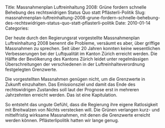 Title: Massnahmenplan Luftreinhaltung 2008: Grüne fordern schnelle Behebung des rechtswidrigen Status Quo statt Pflästerli-Politik
Slug: massnahmenplan-luftreinhaltung-2008-grune-fordern-schnelle-behebung-des-rechtswidrigen-status-quo-statt-pflasterli-politik
Date: 2010-01-14
Categories:

Der heute durch den Regierungsrat vorgestellte Massnahmenplan Luftreinhaltung 2008 benennt die Probleme, versäumt es aber, über griffige Massnahmen zu sprechen. Seit über 20 Jahren konnten keine wesentlichen Verbesserungen bei der Luftqualität im Kanton Zürich erreicht werden. Die Hälfte der Bevölkerung des Kantons Zürich leidet unter regelmässigen Überschreitungen der verschiedenen in der Luftreinhalteverordnung festgelegten Grenzwerte.

Die vorgestellten Massnahmen genügen nicht, um die Grenzwerte in Zukunft einzuhalten. Das Emissionsziel und damit das Ende des rechtswidrigen Zustandes soll laut der Prognose erst in mehreren Jahrzehnten erreicht werden. Das ist eine Kapitulation.

So entsteht das ungute Gefühl, dass die Regierung ihre eigene Ratlosigkeit mit Breitwalzen von Nichts verstecken will. Die Grünen verlangen kurz- und mittelfristig wirksame Massnahmen, mit denen die Grenzwerte erreicht werden können. Pflästerlipolitik hatten wir lange genug.
